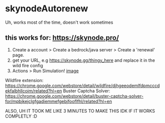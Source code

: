 # skynodeAutorenew
Uh, works most of the time, doesn't work sometimes

## this works for: https://skynode.pro/

1. Create a account > Create a bedrock/java server > Create a 'renewal' page.
4. get your URL, e.g https://skynode.gg/thingy_here and replace it in the wild fire config
5. Actions > Run Simulation! [image](https://user-images.githubusercontent.com/77709966/158006782-212e154b-48c6-4a82-aade-abdbb4d7d541.png)


Wildfire extension: https://chrome.google.com/webstore/detail/wildfire/djhgeeodemlfdpmcccdekfalbhllcoim/related?hl=en
Buster Captcha Solver: https://chrome.google.com/webstore/detail/buster-captcha-solver-for/mpbjkejclgfgadiemmefgebjfooflfhl/related?hl=en

ALSO, UH IT TOOK ME LIKE 3 MINUTES TO MAKE THIS
IDK IF IT WORKS COMPLETLY :D
